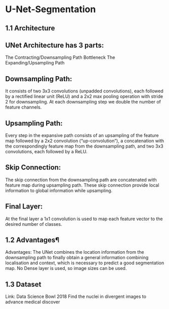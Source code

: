 # U-Net-Segmentation

## 1.1 Architecture





## UNet Architecture has 3 parts:
The Contracting/Downsampling Path
Bottleneck
The Expanding/Upsampling Path

## Downsampling Path:
It consists of two 3x3 convolutions (unpadded convolutions), each followed by a rectified linear unit (ReLU) and a 2x2 max pooling operation with stride 2 for downsampling.
At each downsampling step we double the number of feature channels.

## Upsampling Path:
Every step in the expansive path consists of an upsampling of the feature map followed by a 2x2 convolution (“up-convolution”), a concatenation with the correspondingly feature map from the downsampling path, and two 3x3 convolutions, each followed by a ReLU.

## Skip Connection:
The skip connection from the downsampling path are concatenated with feature map during upsampling path. These skip connection provide local information to global information while upsampling.
## Final Layer:
At the final layer a 1x1 convolution is used to map each feature vector to the desired number of classes.

## 1.2 Advantages¶
Advantages:
The UNet combines the location information from the downsampling path to finally obtain a general information combining localisation and context, which is necessary to predict a good segmentation map.
No Dense layer is used, so image sizes can be used.
## 1.3 Dataset
Link: Data Science Bowl 2018 Find the nuclei in divergent images to advance medical discover
